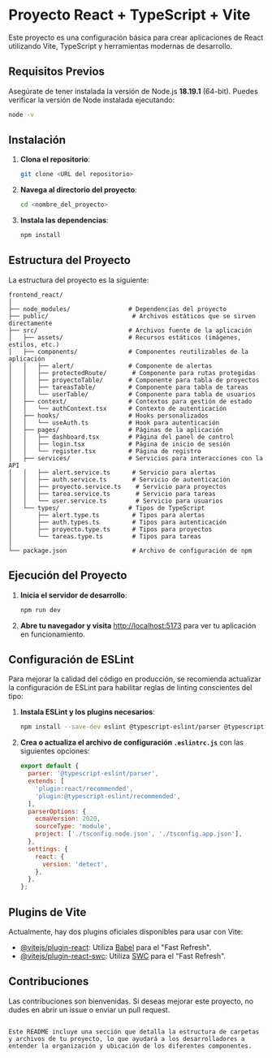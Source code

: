 
# Proyecto React + TypeScript + Vite

Este proyecto es una configuración básica para crear aplicaciones de React utilizando Vite, TypeScript y herramientas modernas de desarrollo.

## Requisitos Previos

Asegúrate de tener instalada la versión de Node.js **18.19.1** (64-bit). Puedes verificar la versión de Node instalada ejecutando:

```bash
node -v
```

## Instalación

1. **Clona el repositorio**:

   ```bash
   git clone <URL del repositorio>
   ```

2. **Navega al directorio del proyecto**:

   ```bash
   cd <nombre_del_proyecto>
   ```

3. **Instala las dependencias**:

   ```bash
   npm install
   ```

## Estructura del Proyecto

La estructura del proyecto es la siguiente:

```
frontend_react/
│
├── node_modules/                # Dependencias del proyecto
├── public/                       # Archivos estáticos que se sirven directamente
├── src/                         # Archivos fuente de la aplicación
│   ├── assets/                  # Recursos estáticos (imágenes, estilos, etc.)
│   ├── components/              # Componentes reutilizables de la aplicación
│   │   ├── alert/               # Componente de alertas
│   │   ├── protectedRoute/       # Componente para rutas protegidas
│   │   ├── proyectoTable/       # Componente para tabla de proyectos
│   │   ├── tareasTable/         # Componente para tabla de tareas
│   │   └── userTable/           # Componente para tabla de usuarios
│   ├── context/                 # Contextos para gestión de estado
│   │   └── authContext.tsx      # Contexto de autenticación
│   ├── hooks/                   # Hooks personalizados
│   │   └── useAuth.ts           # Hook para autenticación
│   ├── pages/                   # Páginas de la aplicación
│   │   ├── dashboard.tsx        # Página del panel de control
│   │   ├── login.tsx            # Página de inicio de sesión
│   │   └── register.tsx         # Página de registro
│   ├── services/                # Servicios para interacciones con la API
│   │   ├── alert.service.ts      # Servicio para alertas
│   │   ├── auth.service.ts       # Servicio de autenticación
│   │   ├── proyecto.service.ts    # Servicio para proyectos
│   │   ├── tarea.service.ts       # Servicio para tareas
│   │   └── user.service.ts        # Servicio para usuarios
│   └── types/                   # Tipos de TypeScript
│       ├── alert.type.ts         # Tipos para alertas
│       ├── auth.types.ts         # Tipos para autenticación
│       ├── proyecto.type.ts      # Tipos para proyectos
│       └── tareas.type.ts        # Tipos para tareas
│
└── package.json                  # Archivo de configuración de npm
```

## Ejecución del Proyecto

1. **Inicia el servidor de desarrollo**:

   ```bash
   npm run dev
   ```

2. **Abre tu navegador y visita** [http://localhost:5173](http://localhost:5173) para ver tu aplicación en funcionamiento.

## Configuración de ESLint

Para mejorar la calidad del código en producción, se recomienda actualizar la configuración de ESLint para habilitar reglas de linting conscientes del tipo:

1. **Instala ESLint y los plugins necesarios**:

   ```bash
   npm install --save-dev eslint @typescript-eslint/parser @typescript-eslint/eslint-plugin
   ```

2. **Crea o actualiza el archivo de configuración `.eslintrc.js`** con las siguientes opciones:

   ```javascript
   export default {
     parser: '@typescript-eslint/parser',
     extends: [
       'plugin:react/recommended',
       'plugin:@typescript-eslint/recommended',
     ],
     parserOptions: {
       ecmaVersion: 2020,
       sourceType: 'module',
       project: ['./tsconfig.node.json', './tsconfig.app.json'],
     },
     settings: {
       react: {
         version: 'detect',
       },
     },
   };
   ```

## Plugins de Vite

Actualmente, hay dos plugins oficiales disponibles para usar con Vite:

- [@vitejs/plugin-react](https://github.com/vitejs/vite-plugin-react/blob/main/packages/plugin-react/README.md): Utiliza [Babel](https://babeljs.io/) para el "Fast Refresh".
- [@vitejs/plugin-react-swc](https://github.com/vitejs/vite-plugin-react-swc): Utiliza [SWC](https://swc.rs/) para el "Fast Refresh".

## Contribuciones

Las contribuciones son bienvenidas. Si deseas mejorar este proyecto, no dudes en abrir un issue o enviar un pull request.

```

Este README incluye una sección que detalla la estructura de carpetas y archivos de tu proyecto, lo que ayudará a los desarrolladores a entender la organización y ubicación de los diferentes componentes.
